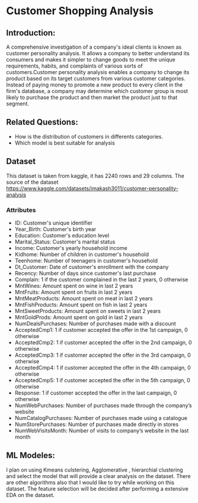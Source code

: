 # Customer Shopping Analysis 


## Introduction:
A comprehensive investigation of a company's ideal clients is known as customer personality analysis. It allows a company to better understand its consumers and makes it simpler to change goods to meet the unique requirements, habits, and complaints of various sorts of customers.Customer personality analysis enables a company to change its product based on its target customers from various customer categories. Instead of paying money to promote a new product to every client in the firm's database, a company may determine which customer group is most likely to purchase the product and then market the product just to that segment.


## Related Questions:

* How is the distribution of  customers in differents categories.
* Which model is best suitable for analysis

## Dataset

This dataset is taken from kaggle, it has 2240 rows and 29 columns. The source of the dataset https://www.kaggle.com/datasets/imakash3011/customer-personality-analysis

### Attributes
* ID: Customer's unique identifier
* Year_Birth: Customer's birth year
* Education: Customer's education level
* Marital_Status: Customer's marital status
* Income: Customer's yearly household income
* Kidhome: Number of children in customer's household
* Teenhome: Number of teenagers in customer's household
* Dt_Customer: Date of customer's enrollment with the company
* Recency: Number of days since customer's last purchase
* Complain: 1 if the customer complained in the last 2 years, 0 otherwise
* MntWines: Amount spent on wine in last 2 years
* MntFruits: Amount spent on fruits in last 2 years
* MntMeatProducts: Amount spent on meat in last 2 years
* MntFishProducts: Amount spent on fish in last 2 years
* MntSweetProducts: Amount spent on sweets in last 2 years
* MntGoldProds: Amount spent on gold in last 2 years
* NumDealsPurchases: Number of purchases made with a discount
* AcceptedCmp1: 1 if customer accepted the offer in the 1st campaign, 0 otherwise
* AcceptedCmp2: 1 if customer accepted the offer in the 2nd campaign, 0 otherwise
* AcceptedCmp3: 1 if customer accepted the offer in the 3rd campaign, 0 otherwise
* AcceptedCmp4: 1 if customer accepted the offer in the 4th campaign, 0 otherwise
* AcceptedCmp5: 1 if customer accepted the offer in the 5th campaign, 0 otherwise
* Response: 1 if customer accepted the offer in the last campaign, 0 otherwise
* NumWebPurchases: Number of purchases made through the company’s website
* NumCatalogPurchases: Number of purchases made using a catalogue
* NumStorePurchases: Number of purchases made directly in stores
* NumWebVisitsMonth: Number of visits to company’s website in the last month


## ML Modeles:

I plan on using Kmeans culstering, Agglomerative , hierarchial clustering and select the model that will provide a clear analysis on the dataset. There are other algorithms also that I would like to try while working on this dataset. The feature selection will be decided after performing a extensive EDA on the dataset. 

